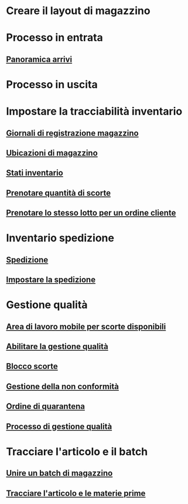 # Creare il layout di magazzino
# Processo in entrata
## [Panoramica arrivi](arrival-overview.md)
# Processo in uscita
# Impostare la tracciabilità inventario
## [Giornali di registrazione magazzino](inventory-journals.md)
## [Ubicazioni di magazzino](inventory-locations.md)
## [Stati inventario](inventory-statuses.md)
## [Prenotare quantità di scorte](reserve-inventory-quantities.md)
## [Prenotare lo stesso lotto per un ordine cliente](../sales-marketing/reserve-same-batch-sales-order.md)
# Inventario spedizione
## [Spedizione](consignment.md)
## [Impostare la spedizione](set-up-consignment.md)
# Gestione qualità
## [Area di lavoro mobile per scorte disponibili](inventory-on-hand-mobile-workspace.md)
## [Abilitare la gestione qualità](enable-quality-management.md)
## [Blocco scorte](inventory-blocking.md)
## [Gestione della non conformità](enable-nonconformance-management.md)
## [Ordine di quarantena](quarantine-orders.md)
## [Processo di gestione qualità](quality-management-processes.md)
# Tracciare l'articolo e il batch
## [Unire un batch di magazzino](merge-inventory-batches.md)
## [Tracciare l'articolo e le materie prime](trace-items-raw-materials-inventory-production-sales.md)

